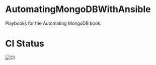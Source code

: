 # AutomatingMongoDBWithAnsible
Playbooks for the Automating MongoDB book.

# CI Status
![CI](https://github.com/rhysmeister/AutomatingMongoDBWithAnsible/workflows/CI/badge.svg)


